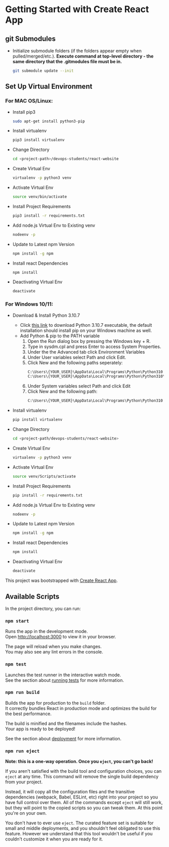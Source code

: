 # Getting Started with Create React App

## git Submodules
- Initialize submodule folders (if the folders appear empty when pulled/merged/etc.). **Execute command at top-level directory - the same directory that the .gitmodules file must be in.**
    ```sh
    git submodule update --init
    ```

## Set Up Virtual Environment

### For MAC OS/Linux:
- Install pip3
    ```sh
    sudo apt-get install python3-pip
    ```
- Install virtualenv
    ```sh
    pip3 install virtualenv
    ```
- Change Directory
    ```sh
    cd <project-path>/devops-students/react-website
    ```
- Create Virtual Env
    ```sh
    virtualenv -p python3 venv
    ```
- Activate Virtual Env
    ```sh
    source venv/bin/activate
    ```
- Install Project Requirements
    ```sh
    pip3 install -r requirements.txt
    ```
- Add node.js Virtual Env to Existing venv
    ```sh
    nodeenv -p
    ```
- Update to Latest npm Version
    ```sh
    npm install -g npm
    ```
- Install react Dependencies
    ```sh
    npm install
    ```
- Deactivating Virtual Env
    ```sh
    deactivate
    ```

### For Windows 10/11:
- Download & Install Python 3.10.7
    - Click [this link](https://www.python.org/ftp/python/3.10.7/python-3.10.7-amd64.exe) to download Python 3.10.7 executable, the default installation should install pip on your Windows machine as well.
    -  Add Python & pip to the PATH variable
        1. Open the Run dialog box by pressing the Windows key + R.
        2. Type in sysdm.cpl and press Enter to access System Properties.
        3. Under the the Advanced tab click Environment Variables
        4. Under User variables select Path and click Edit.
        5. Click New and the following paths seperately:
            ```sh
            C:\Users\{YOUR_USER}\AppData\Local\Programs\Python\Python310
            C:\Users\{YOUR_USER}\AppData\Local\Programs\Python\Python310\Scripts
            ```
        6. Under System variables select Path and click Edit
        7. Click New and the following path:
            ```sh
            C:\Users\{YOUR_USER}\AppData\Local\Programs\Python\Python310
            ```

- Install virtualenv
    ```sh
    pip install virtualenv
    ```
- Change Directory
    ```sh
    cd <project-path/devops-students/react-website>
    ```
- Create Virtual Env
    ```sh
    virtualenv -p python3 venv
    ```
- Activate Virtual Env
    ```sh
    source venv/Scripts/activate
    ```
- Install Project Requirements
    ```sh
    pip install -r requirements.txt
    ```
- Add node.js Virtual Env to Existing venv
    ```sh
    nodeenv -p
    ```
- Update to Latest npm Version
    ```sh
    npm install -g npm
    ```
- Install react Dependencies
    ```sh
    npm install
    ```
- Deactivating Virtual Env
    ```sh
    deactivate
    ```

This project was bootstrapped with [Create React App](https://github.com/facebook/create-react-app).

## Available Scripts

In the project directory, you can run:

### `npm start`

Runs the app in the development mode.\
Open [http://localhost:3000](http://localhost:3000) to view it in your browser.

The page will reload when you make changes.\
You may also see any lint errors in the console.

### `npm test`

Launches the test runner in the interactive watch mode.\
See the section about [running tests](https://facebook.github.io/create-react-app/docs/running-tests) for more information.

### `npm run build`

Builds the app for production to the `build` folder.\
It correctly bundles React in production mode and optimizes the build for the best performance.

The build is minified and the filenames include the hashes.\
Your app is ready to be deployed!

See the section about [deployment](https://facebook.github.io/create-react-app/docs/deployment) for more information.

### `npm run eject`

**Note: this is a one-way operation. Once you `eject`, you can't go back!**

If you aren't satisfied with the build tool and configuration choices, you can `eject` at any time. This command will remove the single build dependency from your project.

Instead, it will copy all the configuration files and the transitive dependencies (webpack, Babel, ESLint, etc) right into your project so you have full control over them. All of the commands except `eject` will still work, but they will point to the copied scripts so you can tweak them. At this point you're on your own.

You don't have to ever use `eject`. The curated feature set is suitable for small and middle deployments, and you shouldn't feel obligated to use this feature. However we understand that this tool wouldn't be useful if you couldn't customize it when you are ready for it.